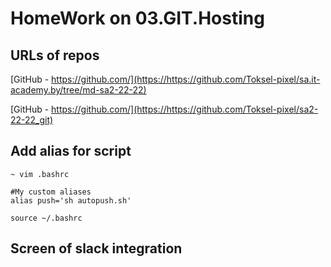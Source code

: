 # HomeWork on 03.GIT.Hosting

## URLs of repos

[GitHub - https://github.com/](https://https://github.com/Toksel-pixel/sa.it-academy.by/tree/md-sa2-22-22)

[GitHub - https://github.com/](https://https://github.com/Toksel-pixel/sa2-22-22_git)



## Add alias for script

```
~ vim .bashrc

#My custom aliases
alias push='sh autopush.sh'

source ~/.bashrc
```


## Screen of slack integration




